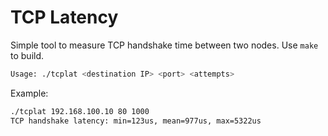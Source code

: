 # TCP Latency
Simple tool to measure TCP handshake time between two nodes.
Use `make` to build.

```sh
Usage: ./tcplat <destination IP> <port> <attempts>
```
Example:
```sh
./tcplat 192.168.100.10 80 1000
TCP handshake latency: min=123us, mean=977us, max=5322us
```
